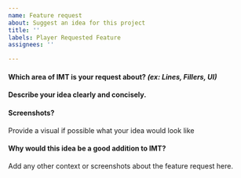 ```yaml
---
name: Feature request
about: Suggest an idea for this project
title: ''
labels: Player Requested Feature
assignees: ''

---
```


#### Which area of IMT is your request about?  _(ex:  Lines, Fillers, UI)_  


#### Describe your idea clearly and concisely.  



#### Screenshots?  
Provide a visual if possible what your idea would look like
<!-- You can paste an image, or drag an image file, or paste URLs to images -->  



#### Why would this idea be a good addition to IMT?
Add any other context or screenshots about the feature request here.
